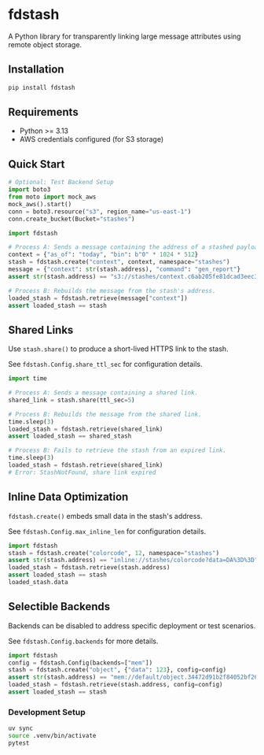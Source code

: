 # fdstash

A Python library for transparently linking large message attributes using remote object storage.

## Installation

```bash
pip install fdstash
```

## Requirements

- Python >= 3.13
- AWS credentials configured (for S3 storage)

## Quick Start

```python
# Optional: Test Backend Setup
import boto3
from moto import mock_aws
mock_aws().start()
conn = boto3.resource("s3", region_name="us-east-1")
conn.create_bucket(Bucket="stashes")
```

```python
import fdstash

# Process A: Sends a message containing the address of a stashed payload.
context = {"as_of": "today", "bin": b"0" * 1024 * 512}
stash = fdstash.create("context", context, namespace="stashes")
message = {"context": str(stash.address), "command": "gen_report"}  
assert str(stash.address) == "s3://stashes/context.c6ab205fe81dcad3eec3ab48b96b0618"

# Process B: Rebuilds the message from the stash's address.
loaded_stash = fdstash.retrieve(message["context"])
assert loaded_stash == stash
```

## Shared Links

Use `stash.share()` to produce a short-lived HTTPS link to the stash. 

See `fdstash.Config.share_ttl_sec` for configuration details.

```python
import time 

# Process A: Sends a message containing a shared link.
shared_link = stash.share(ttl_sec=5)

# Process B: Rebuilds the message from the shared link.
time.sleep(3)
loaded_stash = fdstash.retrieve(shared_link)
assert loaded_stash == shared_stash

# Process B: Fails to retrieve the stash from an expired link.
time.sleep(3)
loaded_stash = fdstash.retrieve(shared_link)
# Error: StashNotFound, share link expired
```

## Inline Data Optimization

`fdstash.create()` embeds small data in the stash's address.

See `fdstash.Config.max_inline_len` for configuration details.

```python
import fdstash
stash = fdstash.create("colorcode", 12, namespace="stashes")
assert str(stash.address) == "inline://stashes/colorcode?data=DA%3D%3D"
loaded_stash = fdstash.retrieve(stash.address)
assert loaded_stash == stash
loaded_stash.data
```

## Selectible Backends

Backends can be disabled to address specific deployment or test scenarios.

See `fdstash.Config.backends` for more details.

```python
import fdstash
config = fdstash.Config(backends=["mem"])
stash = fdstash.create("object", {"data": 123}, config=config)
assert str(stash.address) == "mem://default/object.34472d91b2f84052bf26d4eaa862ef86"
loaded_stash = fdstash.retrieve(stash.address, config=config)
assert loaded_stash == stash
```

### Development Setup

```bash
uv sync
source .venv/bin/activate
pytest
```